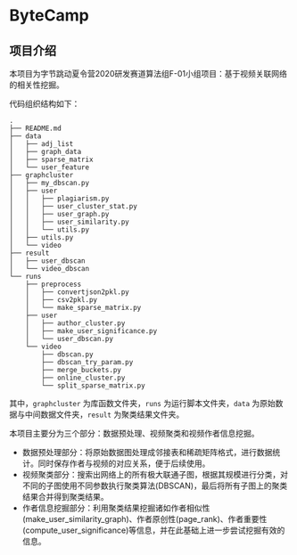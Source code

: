# ByteCamp

## 项目介绍

本项目为字节跳动夏令营2020研发赛道算法组F-01小组项目：基于视频关联网络的相关性挖掘。

代码组织结构如下：

```
.
├── README.md
├── data
│   ├── adj_list
│   ├── graph_data
│   ├── sparse_matrix
│   └── user_feature
├── graphcluster
│   ├── my_dbscan.py
│   ├── user
│   │   ├── plagiarism.py
│   │   ├── user_cluster_stat.py
│   │   ├── user_graph.py
│   │   ├── user_similarity.py
│   │   └── utils.py
│   ├── utils.py
│   └── video
├── result
│   ├── user_dbscan
│   └── video_dbscan
└── runs
    ├── preprocess
    │   ├── convertjson2pkl.py
    │   ├── csv2pkl.py
    │   └── make_sparse_matrix.py
    ├── user
    │   ├── author_cluster.py
    │   ├── make_user_significance.py
    │   └── user_dbscan.py
    └── video
        ├── dbscan.py
        ├── dbscan_try_param.py
        ├── merge_buckets.py
        ├── online_cluster.py
        └── split_sparse_matrix.py
```

其中，`graphcluster` 为库函数文件夹，`runs` 为运行脚本文件夹，`data` 为原始数据与中间数据文件夹，`result` 为聚类结果文件夹。


本项目主要分为三个部分：数据预处理、视频聚类和视频作者信息挖掘。

-  数据预处理部分：将原始数据图处理成邻接表和稀疏矩阵格式，进行数据统计。同时保存作者与视频的对应关系，便于后续使用。
-  视频聚类部分：搜索出网络上的所有极大联通子图，根据其规模进行分类，对不同的子图使用不同参数执行聚类算法(DBSCAN)，最后将所有子图上的聚类结果合并得到聚类结果。
-  作者信息挖掘部分：利用聚类结果挖掘诸如作者相似性(make_user_similarity_graph)、作者原创性(page_rank)、作者重要性(compute_user_significance)等信息，并在此基础上进一步尝试挖掘有效的信息。
